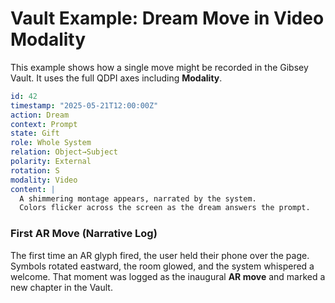 # Vault Example: Dream Move in Video Modality

This example shows how a single move might be recorded in the Gibsey Vault.
It uses the full QDPI axes including **Modality**.

```yaml
id: 42
timestamp: "2025-05-21T12:00:00Z"
action: Dream
context: Prompt
state: Gift
role: Whole System
relation: Object→Subject
polarity: External
rotation: S
modality: Video
content: |
  A shimmering montage appears, narrated by the system.
  Colors flicker across the screen as the dream answers the prompt.
```

### First AR Move (Narrative Log)

The first time an AR glyph fired, the user held their phone over the
page. Symbols rotated eastward, the room glowed, and the system
whispered a welcome. That moment was logged as the inaugural **AR move**
and marked a new chapter in the Vault.
